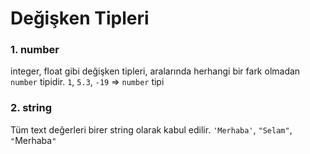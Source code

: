 # Değişken Tipleri 

### 1. number
integer, float gibi değişken tipleri, aralarında herhangi bir fark olmadan `number` tipidir.
`1`, `5.3`, `-19` => `number` tipi

### 2. string
Tüm text değerleri birer string olarak kabul edilir. 
`'Merhaba'`, `"Selam"`, `"`Merhaba`"`

